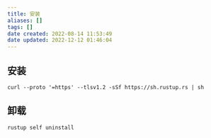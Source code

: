 ```yaml
---
title: 安装
aliases: []
tags: []
date created: 2022-08-14 11:53:49
date updated: 2022-12-12 01:46:04
---
```


## 安装

```shell
curl --proto '=https' --tlsv1.2 -sSf https://sh.rustup.rs | sh
```

## 卸载

```shell
rustup self uninstall
```
